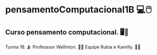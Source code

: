 # pensamentoComputacional1B 💻🖱️
## Curso pensamento computacional. 🖥️💭
Turma 1B. 🫂
Professsor Wellinton. 👨‍🏫
Equipe Rubia e Kamilly. 👧👧
